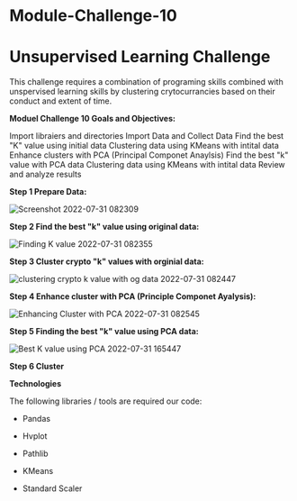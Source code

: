 # Module-Challenge-10

# Unsupervised Learning Challenge

This challenge requires a combination of programing skills combined with unspervised learning skills by clustering crytocurrancies based on their conduct and extent of time.

**Moduel Challenge 10 Goals and Objectives:**

Import libraiers and directories
Import Data and Collect Data
Find the best "K" value using initial data
Clustering data using KMeans with intital data 
Enhance clusters with PCA (Principal Componet Anaylsis)
Find the best "k" value with PCA data
Clustering data using KMeans with intital data
Review and analyze results

**Step 1 Prepare Data:**

![Screenshot 2022-07-31 082309](https://user-images.githubusercontent.com/105945472/182037403-63481f8c-ec9c-4a2f-ba52-920472f5983d.jpg)


**Step 2 Find the best "k" value using original data:**

![Finding K value 2022-07-31 082355](https://user-images.githubusercontent.com/105945472/182037546-1546ff10-5590-4ce9-8224-36fe96f506f7.jpg)

**Step 3 Cluster crypto "k" values with orginial data:**

![clustering crypto k value with og data 2022-07-31 082447](https://user-images.githubusercontent.com/105945472/182050542-4d6502c8-c09f-48d3-82c1-e4778a5c7855.jpg)

**Step 4 Enhance cluster with PCA (Principle Componet Ayalysis):**

![Enhancing Cluster with PCA  2022-07-31 082545](https://user-images.githubusercontent.com/105945472/182050567-1091a965-d646-42f6-b8d1-26537063c1b4.jpg)


**Step 5 Finding the best "k" value using PCA data:**

![Best K value using PCA 2022-07-31 165447](https://user-images.githubusercontent.com/105945472/182050812-c1e202c0-4f3e-4900-b654-48a7e5d8d0da.jpg)


**Step 6 Cluster**

**Technologies**

The following libraries / tools are required our code:

- Pandas

- Hvplot

- Pathlib 

- KMeans

- Standard Scaler
